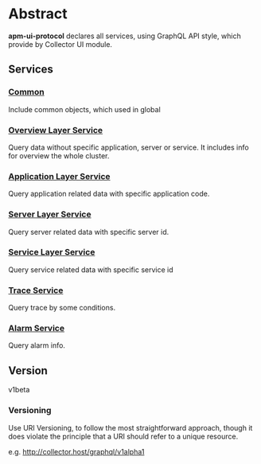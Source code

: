 # Abstract
**apm-ui-protocol** declares all services, using GraphQL API style, which provide by Collector UI module.

## Services
### [Common](common.graphqls)

Include common objects, which used in global

### [Overview Layer Service](overview-layer.graphqls)

Query data without specific application, server or service. It includes info for overview the whole cluster.

### [Application Layer Service](application-layer.graphqls)

Query application related data with specific application code.

### [Server Layer Service](server-layer.graphqls)

Query server related data with specific server id.

### [Service Layer Service](service-layer.graphqls)

Query service related data with specific service id

### [Trace Service](trace.graphqls)

Query trace by some conditions.

### [Alarm Service](alarm.graphqls)

Query alarm info.

## Version
v1beta

### Versioning
Use URI Versioning, to follow the most straightforward approach, 
though it does violate the principle that a URI should refer to a unique resource.

e.g.
http://collector.host/graphql/v1alpha1
